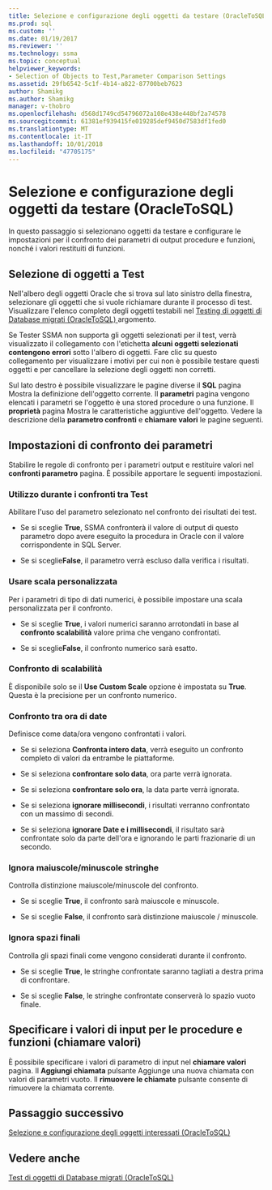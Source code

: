 ```yaml
---
title: Selezione e configurazione degli oggetti da testare (OracleToSQL) | Microsoft Docs
ms.prod: sql
ms.custom: ''
ms.date: 01/19/2017
ms.reviewer: ''
ms.technology: ssma
ms.topic: conceptual
helpviewer_keywords:
- Selection of Objects to Test,Parameter Comparison Settings
ms.assetid: 29fb6542-5c1f-4b14-a822-87700beb7623
author: Shamikg
ms.author: Shamikg
manager: v-thobro
ms.openlocfilehash: d568d1749cd54796072a108e438e448bf2a74578
ms.sourcegitcommit: 61381ef939415fe019285def9450d7583df1fed0
ms.translationtype: MT
ms.contentlocale: it-IT
ms.lasthandoff: 10/01/2018
ms.locfileid: "47705175"
---
```

# <a name="selecting-and-configuring-objects-to-test-oracletosql"></a>Selezione e configurazione degli oggetti da testare (OracleToSQL)
In questo passaggio si selezionano oggetti da testare e configurare le impostazioni per il confronto dei parametri di output procedure e funzioni, nonché i valori restituiti di funzioni.  
  
## <a name="selection-of-objects-to-test"></a>Selezione di oggetti a Test  
Nell'albero degli oggetti Oracle che si trova sul lato sinistro della finestra, selezionare gli oggetti che si vuole richiamare durante il processo di test. Visualizzare l'elenco completo degli oggetti testabili nel [Testing di oggetti di Database migrati &#40;OracleToSQL&#41; ](../../ssma/oracle/testing-migrated-database-objects-oracletosql.md) argomento.  
  
Se Tester SSMA non supporta gli oggetti selezionati per il test, verrà visualizzato il collegamento con l'etichetta **alcuni oggetti selezionati contengono errori** sotto l'albero di oggetti. Fare clic su questo collegamento per visualizzare i motivi per cui non è possibile testare questi oggetti e per cancellare la selezione degli oggetti non corretti.  
  
Sul lato destro è possibile visualizzare le pagine diverse il **SQL** pagina Mostra la definizione dell'oggetto corrente. Il **parametri** pagina vengono elencati i parametri se l'oggetto è una stored procedure o una funzione. Il **proprietà** pagina Mostra le caratteristiche aggiuntive dell'oggetto. Vedere la descrizione della **parametro confronti** e **chiamare valori** le pagine seguenti.  
  
## <a name="parameter-comparison-settings"></a>Impostazioni di confronto dei parametri  
Stabilire le regole di confronto per i parametri output e restituire valori nel **confronti parametro** pagina. È possibile apportare le seguenti impostazioni.  
  
### <a name="use-during-test-comparisons"></a>Utilizzo durante i confronti tra Test  
Abilitare l'uso del parametro selezionato nel confronto dei risultati dei test.  
  
-   Se si sceglie **True**, SSMA confronterà il valore di output di questo parametro dopo avere eseguito la procedura in Oracle con il valore corrispondente in SQL Server.
  
-   Se si sceglie**False**, il parametro verrà escluso dalla verifica i risultati.  
  
### <a name="use-custom-scale"></a>Usare scala personalizzata  
Per i parametri di tipo di dati numerici, è possibile impostare una scala personalizzata per il confronto.  
  
-   Se si sceglie **True**, i valori numerici saranno arrotondati in base al **confronto scalabilità** valore prima che vengano confrontati.  
  
-   Se si sceglie**False**, il confronto numerico sarà esatto.  
  
### <a name="comparing-scale"></a>Confronto di scalabilità  
È disponibile solo se il **Use Custom Scale** opzione è impostata su **True**. Questa è la precisione per un confronto numerico.  
  
### <a name="date-time-comparing"></a>Confronto tra ora di date  
Definisce come data/ora vengono confrontati i valori.  
  
-   Se si seleziona **Confronta intero data**, verrà eseguito un confronto completo di valori da entrambe le piattaforme.  
  
-   Se si seleziona **confrontare solo data**, ora parte verrà ignorata.  
  
-   Se si seleziona **confrontare solo ora**, la data parte verrà ignorata.  
  
-   Se si seleziona **ignorare millisecondi**, i risultati verranno confrontato con un massimo di secondi.  
  
-   Se si seleziona **ignorare Date e i millisecondi**, il risultato sarà confrontate solo da parte dell'ora e ignorando le parti frazionarie di un secondo.  
  
### <a name="ignore-strings-case"></a>Ignora maiuscole/minuscole stringhe  
Controlla distinzione maiuscole/minuscole del confronto.  
  
-   Se si sceglie **True**, il confronto sarà maiuscole e minuscole.  
  
-   Se si sceglie **False**, il confronto sarà distinzione maiuscole / minuscole.  
  
### <a name="ignore-trailing-spaces"></a>Ignora spazi finali  
Controlla gli spazi finali come vengono considerati durante il confronto.  
  
-   Se si sceglie **True**, le stringhe confrontate saranno tagliati a destra prima di confrontare.  
  
-   Se si sceglie **False**, le stringhe confrontate conserverà lo spazio vuoto finale.  
  
## <a name="specify-input-values-for-procedures-and-functions-call-values"></a>Specificare i valori di input per le procedure e funzioni (chiamare valori)  
È possibile specificare i valori di parametro di input nel **chiamare valori** pagina. Il **Aggiungi chiamata** pulsante Aggiunge una nuova chiamata con valori di parametri vuoto. Il **rimuovere le chiamate** pulsante consente di rimuovere la chiamata corrente.  
  
## <a name="next-step"></a>Passaggio successivo  
[Selezione e configurazione degli oggetti interessati &#40;OracleToSQL&#41;](../../ssma/oracle/selecting-and-configuring-affected-objects-oracletosql.md)  
  
## <a name="see-also"></a>Vedere anche  
[Test di oggetti di Database migrati &#40;OracleToSQL&#41;](../../ssma/oracle/testing-migrated-database-objects-oracletosql.md)  
  
